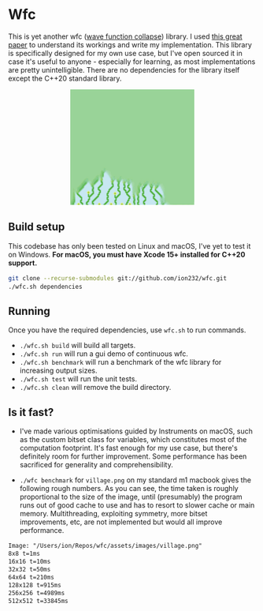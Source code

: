 # Wfc

This is yet another wfc ([wave function collapse](https://github.com/mxgmn/WaveFunctionCollapse)) library. I used [this great paper](https://escholarship.org/uc/item/3rm1w0mn) to understand its workings and write my implementation. This library is specifically designed for my own use case, but I've open sourced it in case it's useful to anyone - especially for learning, as most implementations are pretty unintelligible. There are no dependencies for the library itself except the C++20 standard library.

<p align="center"><img alt="demo" src="./.github/assets/wfc.gif"></p>

## Build setup

This codebase has only been tested on Linux and macOS, I've yet to test it on Windows.
**For macOS, you must have Xcode 15+ installed for C++20 support.**

```bash
git clone --recurse-submodules git://github.com/ion232/wfc.git
./wfc.sh dependencies
```

## Running

Once you have the required dependencies, use `wfc.sh` to run commands.

- `./wfc.sh build` will build all targets.
- `./wfc.sh run` will run a gui demo of continuous wfc.
- `./wfc.sh benchmark` will run a benchmark of the wfc library for increasing output sizes.
- `./wfc.sh test` will run the unit tests.
- `./wfc.sh clean` will remove the build directory.

## Is it fast?

- I've made various optimisations guided by Instruments on macOS, such as the custom bitset class for variables, which constitutes most of the computation footprint. It's fast enough for my use case, but there's definitely room for further improvement. Some performance has been sacrificed for generality and comprehensibility.

- `./wfc benchmark` for `village.png` on my standard m1 macbook gives the following rough numbers. As you can see, the time taken is roughly proportional to the size of the image, until (presumably) the program runs out of good cache to use and has to resort to slower cache or main memory. Multithreading, exploiting symmetry, more bitset improvements, etc, are not implemented but would all improve performance.
```
Image: "/Users/ion/Repos/wfc/assets/images/village.png"
8x8 t=1ms
16x16 t=10ms
32x32 t=50ms
64x64 t=210ms
128x128 t=915ms
256x256 t=4989ms
512x512 t=33845ms
```
